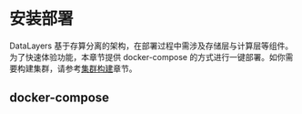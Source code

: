 # 安装部署
DataLayers 基于存算分离的架构，在部署过程中需涉及存储层与计算层等组件。为了快速体验功能，本章节提供 docker-compose 的方式进行一键部署。如你需要构建集群，请参考[集群构建](../cluster/introduction.md)章节。


## docker-compose



